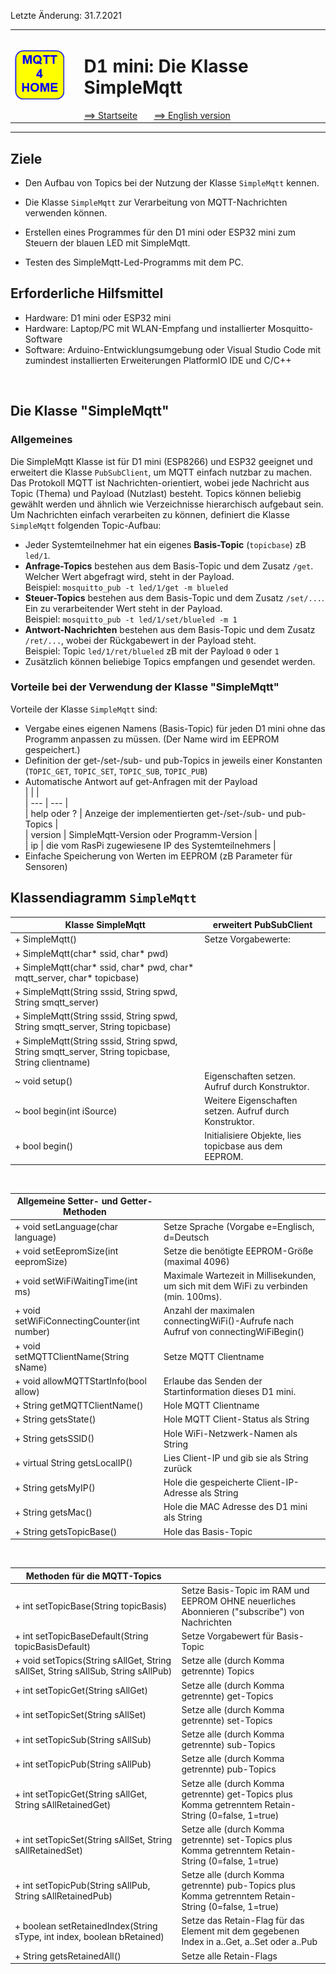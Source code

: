 Letzte &Auml;nderung: 31.7.2021   
<table><tr><td><img src="logo/mqtt4home_96.png"></img></td><td>&nbsp;</td><td>
<h1>D1 mini: Die Klasse SimpleMqtt</h1>
<a href="../liesmich.md">==> Startseite</a> &nbsp; &nbsp; &nbsp; 
<a href="m4h05_D1SimpleMqtt_e.md">==> English version</a> &nbsp; &nbsp; &nbsp; 
</td></tr></table><hr>

## Ziele
* Den Aufbau von Topics bei der Nutzung der Klasse `SimpleMqtt` kennen.
* Die Klasse `SimpleMqtt` zur Verarbeitung von MQTT-Nachrichten verwenden können.

* Erstellen eines Programmes f&uuml;r den D1 mini oder ESP32 mini zum Steuern der blauen LED mit SimpleMqtt.
* Testen des SimpleMqtt-Led-Programms mit dem PC.

## Erforderliche Hilfsmittel
* Hardware: D1 mini oder ESP32 mini
* Hardware: Laptop/PC mit WLAN-Empfang und installierter Mosquitto-Software
* Software: Arduino-Entwicklungsumgebung oder Visual Studio Code mit zumindest installierten Erweiterungen PlatformIO IDE und C/C++

&nbsp;   
## Die Klasse "SimpleMqtt"
### Allgemeines
Die SimpleMqtt Klasse ist für D1 mini (ESP8266) und ESP32 geeignet und erweitert die Klasse `PubSubClient`, um MQTT einfach nutzbar zu machen.   
Das Protokoll MQTT ist Nachrichten-orientiert, wobei jede Nachricht aus Topic (Thema) und Payload (Nutzlast) besteht. Topics können beliebig gewählt werden und ähnlich wie Verzeichnisse hierarchisch aufgebaut sein.   
Um Nachrichten einfach verarbeiten zu können, definiert die Klasse `SimpleMqtt` folgenden Topic-Aufbau:   
* Jeder Systemteilnehmer hat ein eigenes __Basis-Topic__ (`topicbase`) zB `led/1`.
* __Anfrage-Topics__ bestehen aus dem Basis-Topic und dem Zusatz `/get`. Welcher Wert abgefragt wird, steht in der Payload.   
Beispiel: `mosquitto_pub -t led/1/get -m blueled`
* __Steuer-Topics__ bestehen aus dem Basis-Topic und dem Zusatz `/set/...`. Ein zu verarbeitender Wert steht in der Payload.   
Beispiel: `mosquitto_pub -t led/1/set/blueled -m 1`
* __Antwort-Nachrichten__ bestehen aus dem Basis-Topic und dem Zusatz `/ret/...`, wobei der Rückgabewert in der Payload steht.   
Beispiel: Topic `led/1/ret/blueled` zB mit der Payload `0` oder `1`
* Zusätzlich können beliebige Topics empfangen und gesendet werden.

### Vorteile bei der Verwendung der Klasse "SimpleMqtt"
Vorteile der Klasse `SimpleMqtt` sind:   
* Vergabe eines eigenen Namens (Basis-Topic) für jeden D1 mini ohne das Programm anpassen zu müssen. (Der Name wird im EEPROM gespeichert.)
* Definition der get-/set-/sub- und pub-Topics in jeweils einer Konstanten (`TOPIC_GET`, `TOPIC_SET`, `TOPIC_SUB`, `TOPIC_PUB`)
* Automatische Antwort auf get-Anfragen mit der Payload   
  |     |     |   
  | --- | --- |   
  | help oder ? | Anzeige der implementierten get-/set-/sub- und pub-Topics |   
  | version     | SimpleMqtt-Version oder Programm-Version           |   
  | ip          | die vom RasPi zugewiesene IP des Systemteilnehmers |   
* Einfache Speicherung von Werten im EEPROM (zB Parameter für Sensoren)

## Klassendiagramm `SimpleMqtt`

| Klasse SimpleMqtt                   | erweitert PubSubClient                            |
| ----------------------------------- | ------------------------------------------------- |
| + SimpleMqtt()                      | Setze Vorgabewerte: |
| + SimpleMqtt(char* ssid, char* pwd) | |
| + SimpleMqtt(char* ssid, char* pwd, char* mqtt_server, char* topicbase) | |
| + SimpleMqtt(String sssid, String spwd, String smqtt_server) | |
| + SimpleMqtt(String sssid, String spwd, String smqtt_server, String topicbase) | |
| + SimpleMqtt(String sssid, String spwd, String smqtt_server, String topicbase, String clientname) | |
| ~ void setup()                      | Eigenschaften setzen. Aufruf durch Konstruktor.             |
| ~ bool begin(int iSource)           | Weitere Eigenschaften setzen. Aufruf durch Konstruktor.     |
| + bool begin()                      | Initialisiere Objekte, lies topicbase aus dem EEPROM. |

&nbsp;

| Allgemeine Setter- und Getter-Methoden |     |
| -------------------------------------- | --- |
| + void setLanguage(char language)      | Setze Sprache (Vorgabe e=Englisch, d=Deutsch |
| + void setEepromSize(int eepromSize)   | Setze die benötigte EEPROM-Größe (maximal 4096) |
| + void setWiFiWaitingTime(int ms)      | Maximale Wartezeit in Millisekunden, um sich mit dem WiFi zu verbinden (min. 100ms). |
| + void setWiFiConnectingCounter(int number) | Anzahl der maximalen connectingWiFi()-Aufrufe nach Aufruf von connectingWiFiBegin() |
| + void setMQTTClientName(String sName) | Setze MQTT Clientname |
| + void allowMQTTStartInfo(bool allow)  | Erlaube das Senden der Startinformation dieses D1 mini. |
| + String  getMQTTClientName()          | Hole MQTT Clientname |
| + String  getsState()                  | Hole MQTT Client-Status als String  |
| + String  getsSSID()                   | Hole WiFi-Netzwerk-Namen als String |
| + virtual String getsLocalIP()         | Lies Client-IP und gib sie als String zurück |
| + String  getsMyIP()                   | Hole die gespeicherte Client-IP-Adresse als String |
| + String  getsMac()                    | Hole die MAC Adresse des D1 mini als String |
| + String  getsTopicBase()              | Hole das Basis-Topic |

&nbsp;

| Methoden für die MQTT-Topics |     |
| ---------------------------- | --- |
| + int setTopicBase(String topicBasis) | Setze Basis-Topic im RAM und EEPROM OHNE neuerliches Abonnieren ("subscribe") von Nachrichten |   
| + int setTopicBaseDefault(String topicBasisDefault) | Setze Vorgabewert für Basis-Topic |   
| + void setTopics(String sAllGet, String sAllSet, String sAllSub, String sAllPub) | Setze alle (durch Komma getrennte) Topics |   
| + int setTopicGet(String sAllGet) | Setze alle (durch Komma getrennte) get-Topics |   
| + int setTopicSet(String sAllSet) | Setze alle (durch Komma getrennte) set-Topics |   
| + int setTopicSub(String sAllSub) | Setze alle (durch Komma getrennte) sub-Topics |   
| + int setTopicPub(String sAllPub) | Setze alle (durch Komma getrennte) pub-Topics |   
| + int setTopicGet(String sAllGet, String sAllRetainedGet) | Setze alle (durch Komma getrennte) get-Topics plus Komma getrenntem Retain- String (0=false, 1=true) |   
| + int setTopicSet(String sAllSet, String sAllRetainedSet) | Setze alle (durch Komma getrennte) set-Topics plus Komma getrenntem Retain- String (0=false, 1=true) |   
| + int setTopicPub(String sAllPub, String sAllRetainedPub) | Setze alle (durch Komma getrennte) pub-Topics plus Komma getrenntem Retain- String (0=false, 1=true) |   
| + boolean setRetainedIndex(String sType, int index, boolean bRetained) | Setze das Retain-Flag für das Element mit dem gegebenen Index in a..Get, a..Set oder a..Pub |   
| + String  getsRetainedAll() | Setze alle Retain-Flags |   

